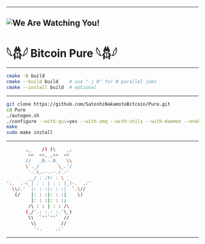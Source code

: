 --------------------------------------------------------------------------------------------------
![We Are Watching You!](https://github.com/user-attachments/assets/32389b70-96f8-4b37-987b-317a92a7e6a4)
--------------------------------------------------------------------------------------------------
# 𓆩𓆣𓆪 Bitcoin Pure 𓆩𓆣𓆪
--------------------------------------------------------------------------------------------------
```bash
cmake -B build
cmake --build build    # use "-j N" for N parallel jobs
cmake --install build  # optional
```
--------------------------------------------------------------------------------------------------
```bash
git clone https://github.com/SatoshiNakamotoBitcoin/Pure.git
cd Pure
./autogen.sh
./configure --with-gui=yes --with-zmq --with-utils --with-daemon --enable-wallet --enable-tests --enable-bench
make
sudo make install
```
--------------------------------------------------------------------------------------------------
```bash
       ,_    /) (\    _,
        >>  <<,_,>>  <<
       //   _0.-.0_   \\
       \'._/       \_.'/
        '-.\.--.--./.-'
        __/ : :Y: : \ _
';,  .-(_| : : | : : |_)-.  ,:'
  \\/.'  |: : :|: : :|  `.\//
   (/    |: : :|: : :|    \)
         |: : :|: : :;
        /\ : : | : : /\
       (_/'.: :.: :.'\_)
        \\  `""`""`  //
         \\         //
          ':.     .:'
```
--------------------------------------------------------------------------------------------------
